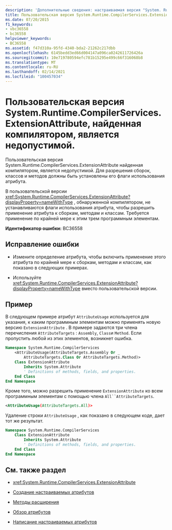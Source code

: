 ```yaml
---
description: 'Дополнительные сведения: настраиваемая версия "System. Runtime. CompilerServices. ExtensionAttribute", обнаруженная компилятором, недопустима'
title: Пользовательская версия System.Runtime.CompilerServices.ExtensionAttribute, найденная компилятором, является недопустимой.
ms.date: 07/20/2015
f1_keywords:
- vbc36558
- bc36558
helpviewer_keywords:
- BC36558
ms.assetid: f47d310a-95fd-4340-bda2-21262c217dbb
ms.openlocfilehash: 6145bedd3ed66d004147a096ca0242611726426a
ms.sourcegitcommit: 10e719780594efc781b15295e499c66f316068b8
ms.translationtype: MT
ms.contentlocale: ru-RU
ms.lasthandoff: 02/14/2021
ms.locfileid: "100457034"
---
```

# <a name="the-custom-designed-version-of-systemruntimecompilerservicesextensionattribute-found-by-the-compiler-is-not-valid"></a>Пользовательская версия System.Runtime.CompilerServices.ExtensionAttribute, найденная компилятором, является недопустимой.

Пользовательская версия System.Runtime.CompilerServices.ExtensionAttribute найденная компилятором, является недопустимой. Для разрешения сборок, классов и методов должны быть установлены его флаги использования атрибута.

В пользовательской версии <xref:System.Runtime.CompilerServices.ExtensionAttribute?displayProperty=nameWithType> , обнаруженной компилятором, не устанавливаются флаги использования атрибута, чтобы разрешить применение атрибута к сборкам, методам и классам. Требуется применение по крайней мере к этим трем программным элементам.

**Идентификатор ошибки:** BC36558

## <a name="to-correct-this-error"></a>Исправление ошибки

- Измените определение атрибута, чтобы включить применение этого атрибута по крайней мере к сборкам, методам и классам, как показано в следующих примерах.

- Используйте <xref:System.Runtime.CompilerServices.ExtensionAttribute?displayProperty=nameWithType> вместо пользовательской версии.

## <a name="example"></a>Пример

В следующем примере атрибут `AttributeUsage` используется для указания, к каким программным элементам можно применять новую версию `ExtensionAttribute` . В примере задаются три члена перечисления `AttributeTargets` : `Assembly`, `Class`и `Method`. Если пропустить любой из этих элементов, возникнет ошибка.

```vb
Namespace System.Runtime.CompilerServices
    <AttributeUsage(AttributeTargets.Assembly Or _
        AttributeTargets.Class Or AttributeTargets.Method)>
    Class ExtensionAttribute
        Inherits System.Attribute
        ' Definitions of methods, fields, and properties.
    End Class
End Namespace
```

Кроме того, можно разрешить применение `ExtensionAttribute` ко всем программным элементам с помощью члена `All``AttributeTargets`.

```xml
<AttributeUsage(AttributeTargets.All)>
```

Удаление строки `AttributeUsage` , как показано в следующем коде, дает тот же результат.

```vb
Namespace System.Runtime.CompilerServices
    Class ExtensionAttribute
        Inherits System.Attribute
        ' Definitions of methods, fields, and properties.
    End Class
End Namespace
```

## <a name="see-also"></a>См. также раздел

- <xref:System.Runtime.CompilerServices.ExtensionAttribute>

- [Создание настраиваемых атрибутов](../programming-guide/concepts/attributes/creating-custom-attributes.md)
- [Методы расширения](../programming-guide/language-features/procedures/extension-methods.md)
- [Обзор атрибутов](../programming-guide/concepts/attributes/index.md)
- [Написание настраиваемых атрибутов](../../standard/attributes/writing-custom-attributes.md)
